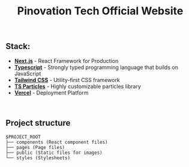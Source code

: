 <h1 align="center">Pinovation Tech Official Website</h1>

<br />

## Stack:

- **[Next.js](https://nextjs.org/)** - React Framework for Production
- **[Typescript](https://www.typescriptlang.org/)** - Strongly typed programming language that builds on JavaScript
- **[Tailwind CSS](https://tailwindcss.com//)** - Utility-first CSS framework
- **[TS Particles](https://particles.js.org/)** - Highly customizable particles library
- **[Vercel](https://vercel.com/dashboard)** - Deployment Platform

<br />

## Project structure

```
$PROJECT_ROOT
├── components (React component files)
├── pages (Page files)
├── public (Static files for images)
└── styles (Stylesheets)

```
